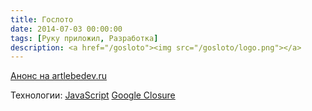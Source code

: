 ```yaml
---
title: Гослото
date: 2014-07-03 00:00:00
tags: [Руку приложил, Разработка]
description: <a href="/gosloto"><img src="/gosloto/logo.png"></a>
---
```


[Анонс на artlebedev.ru](https://www.artlebedev.ru/stoloto/site2/)

Технологии:
[JavaScript](http://www.ecma-international.org/ecma-262/6.0/ECMA-262.pdf)
[Google Closure](https://developers.google.com/closure/)
